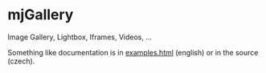 # mjGallery
Image Gallery, Lightbox, Iframes, Videos, ...

Something like documentation is in [examples.html](https://michaljerabek.github.io/mjGallery/examples.html) (english) or in the source (czech).
